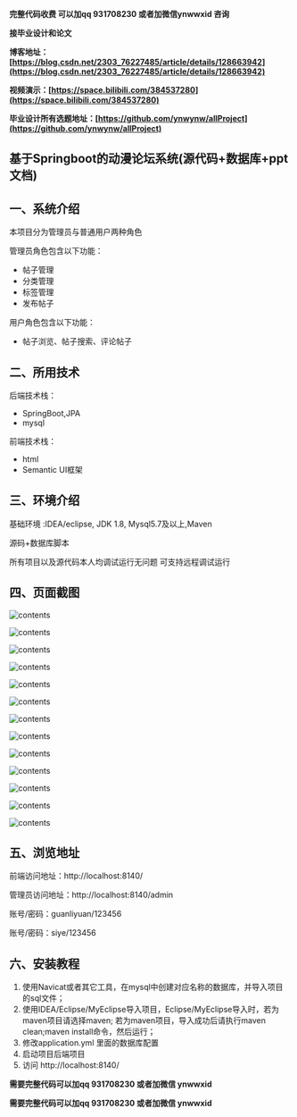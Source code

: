 **完整代码收费  可以加qq 931708230 或者加微信ynwwxid 咨询**

**接毕业设计和论文**

**博客地址：[https://blog.csdn.net/2303_76227485/article/details/128663942](https://blog.csdn.net/2303_76227485/article/details/128663942)**

**视频演示：[https://space.bilibili.com/384537280](https://space.bilibili.com/384537280)**

**毕业设计所有选题地址：[https://github.com/ynwynw/allProject](https://github.com/ynwynw/allProject)**

## 基于Springboot的动漫论坛系统(源代码+数据库+ppt文档)

## 一、系统介绍

本项目分为管理员与普通用户两种角色

管理员角色包含以下功能：

- 帖子管理
- 分类管理
- 标签管理
- 发布帖子

用户角色包含以下功能：

- 帖子浏览、帖子搜索、评论帖子

## 二、所用技术

后端技术栈：

- SpringBoot,JPA
- mysql

前端技术栈：

- html
- Semantic UI框架

## 三、环境介绍

基础环境 :IDEA/eclipse, JDK 1.8, Mysql5.7及以上,Maven

源码+数据库脚本

所有项目以及源代码本人均调试运行无问题 可支持远程调试运行

## 四、页面截图

![contents](./picture/picture1.png)

![contents](./picture/picture2.png)

![contents](./picture/picture3.png)

![contents](./picture/picture4.png)

![contents](./picture/picture5.png)

![contents](./picture/picture6.png)

![contents](./picture/picture7.png)

![contents](./picture/picture8.png)

![contents](./picture/picture9.png)

![contents](./picture/picture10.png)

![contents](./picture/picture11.png)

![contents](./picture/picture12.png)

![contents](./picture/picture13.png)


## 五、浏览地址

前端访问地址：http://localhost:8140/

管理员访问地址：http://localhost:8140/admin

账号/密码：guanliyuan/123456

账号/密码：siye/123456

## 六、安装教程

1. 使用Navicat或者其它工具，在mysql中创建对应名称的数据库，并导入项目的sql文件；
2. 使用IDEA/Eclipse/MyEclipse导入项目，Eclipse/MyEclipse导入时，若为maven项目请选择maven;
   若为maven项目，导入成功后请执行maven clean;maven install命令，然后运行；
3. 修改application.yml 里面的数据库配置
4. 启动项目后端项目
5. 访问  http://localhost:8140/

**需要完整代码可以加qq  931708230 或者加微信 ynwwxid**

**需要完整代码可以加qq  931708230 或者加微信  ynwwxid**






